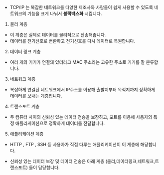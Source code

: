 * TCP/IP 는 복잡한 네트워크를 다양한 제조사와 사람들이 쉽게 사용할 수 있도록 네트워크의 기능을 크게 나눠서 **블랙박스화** 시킵니다.

1. 물리 계층

* 이 계층은 실제로 데이터를 물리적으로 전송해줍니다.
* 데이터를 전기신호로 변환하고 전기신호를 다시 데이터로 복원합니다.

2. 데이터 링크 계층

* 여러 개의 기기가 연결돼 있더라고 MAC 주소라는 고유한 주소로 기기를 잘 분류합니다.


3. 네트워크 계층

* 복잡하게 연결된 네트워크에서 IP주소를 이용해 출발지부터 목적지까지 정확하게 데이터를 보내는 계층입니다.


4. 트랜스포트 계층

* 두 컴퓨터 사이의 신뢰성 있는 데이터 전송을 보장하고, 포트를 이용해 사용자의 특정 애플리케이션으로 정확하게 데이터를 전달합니다.

5. 애플리케이션 계층

* HTTP , FTP , SSH 등 사용자가 직접 다루는 애플리케이션이 이 계층에 해당합니다.

* 신뢰성 있는 데이터 보장 및 데이터 전송은 아래 계층 (물리,데이터링크,네트워크,트랜스포트) 들이 담당합니다.

